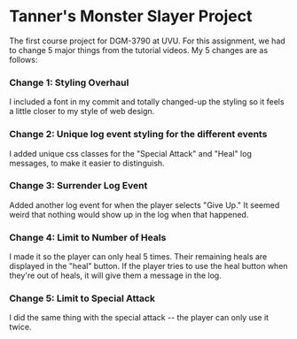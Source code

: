 # Tanner's Monster Slayer Project
The first course project for DGM-3790 at UVU. For this assignment, we had to change 5 major things from the tutorial videos. My 5 changes are as follows:


### Change 1: Styling Overhaul
I included a font in my commit and totally changed-up the styling so it feels a little closer to my style of web design.

### Change 2: Unique log event styling for the different events
I added unique css classes for the "Special Attack" and "Heal" log messages, to make it easier to distinguish.

### Change 3: Surrender Log Event
Added another log event for when the player selects "Give Up." It seemed weird that nothing would show up in the log when that happened.

### Change 4: Limit to Number of Heals
I made it so the player can only heal 5 times. Their remaining heals are displayed in the "heal" button. If the player tries to use the heal button when they're out of heals, it will give them a message in the log.

### Change 5: Limit to Special Attack
I did the same thing with the special attack -- the player can only use it twice.
